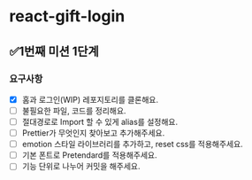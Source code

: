 # react-gift-login
## ✅1번째 미션 1단계
### 요구사항
- [x] 홈과 로그인(WIP) 레포지토리를 클론해요.
- [ ] 불필요한 파일, 코드를 정리해요.
- [ ] 절대경로로 Import 할 수 있게 alias를 설정해요.
- [ ] Prettier가 무엇인지 찾아보고 추가해주세요.
- [ ] emotion 스타일 라이브러리를 추가하고, reset css를 적용해주세요.
- [ ] 기본 폰트로 Pretendard를 적용해주세요.
- [ ] 기능 단위로 나누어 커밋을 해주세요.